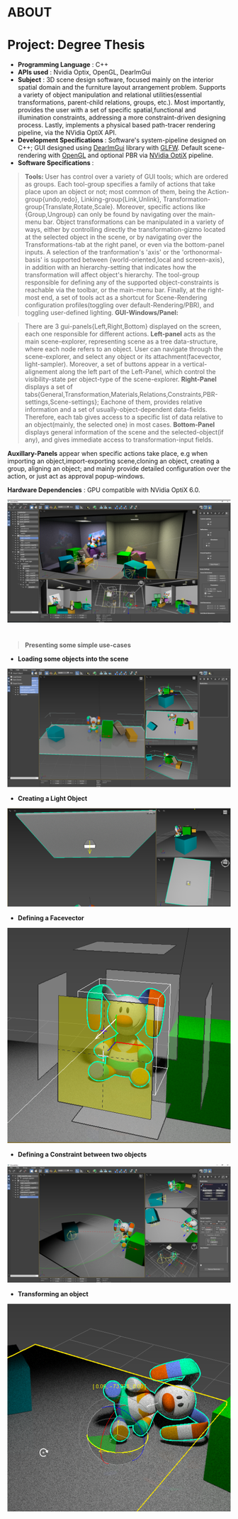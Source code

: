 # ABOUT

# Project: Degree Thesis
- <b>Programming Language</b> : C++
- <b>APIs used</b> : Nvidia Optix, OpenGL, DearImGui
- <b>Subject</b> : 3D scene design software, focused mainly on the interior spatial domain and the furniture layout arrangement problem. Supports a variety of object manipulation and relational utilities(essential transformations, parent-child relations, groups, etc.). Most importantly, provides the user with a set of specific spatial,functional and illumination constraints, addressing a more constraint-driven designing process. Lastly, implements a physical based path-tracer rendering pipeline, via the NVidia OptiX API.
- <b> Development Specifications </b> : Software's system-pipeline designed on C++; GUI designed using <a href ="https://github.com/ocornut/imgui">DearImGui</a> library with <a href="https://www.glfw.org">GLFW</a>. Default scene-rendering with <a href="https://www.opengl.org//">OpenGL</a> and optional PBR via <a href="https://developer.nvidia.com/optix">NVidia OptiX</a> pipeline. 
- <b> Software Specifications </b> : 
><b> Tools: </b>
> User has control over a variety of GUI tools; which are ordered as groups. Each tool-group specifies a family of actions that take place upon an object or not; most common of them, being the Action-group{undo,redo}, Linking-group{Link,Unlink}, Transformation-group{Translate,Rotate,Scale}. Moreover, specific actions like {Group,Ungroup} can only be found by navigating over the main-menu bar.
Object transformations can be manipulated in a variety of ways, either by controlling directly the transformation-gizmo located at the selected object in the scene, or by navigating over the Transformations-tab at the right panel, or even via the bottom-panel inputs. A selection of the tranformation's 'axis' or the 'orthonormal-basis' is supported between {world-oriented,local and screen-axis}, in addition with an hierarchy-setting that indicates how the transformation will affect object's hierarchy.
The tool-group responsible for defining any of the supported object-constraints is reachable via the toolbar, or the main-menu bar.
Finally, at the right-most end, a set of tools act as a shortcut for Scene-Rendering configuration profiles(toggling over default-Rendering/PBR), and toggling user-defined lighting.
<b> GUI-Windows/Panel: </b>

> There are 3 gui-panels{Left,Right,Bottom} displayed on the screen, each one responsible for different actions.
<b>Left-panel</b> acts as the main scene-explorer, representing scene as a tree data-structure, where each node refers to an object. User can navigate through the scene-explorer, and select any object or its attachment(facevector, light-sampler). Moreover, a set of buttons appear in a vertical-alignement along the left part of the Left-Panel, which control the visibility-state per object-type of the scene-explorer.
<b>Right-Panel</b> displays a set of tabs{General,Transformation,Materials,Relations,Constraints,PBR-settings,Scene-settings}; Eachone of them, provides relative information and a set of usually-object-dependent data-fields. Therefore, each tab gives access to a specific list of data relative to an object(mainly, the selected one) in most cases.
<b>Bottom-Panel</b> displays general information of the scene and the selected-object(if any), and gives immediate access to transformation-input fields. 

<b>Auxillary-Panels</b> appear when specific actions take place, e.g when importing an object,import-exporting scene,cloning an object, creating a group, aligning an object; and mainly provide detailed configuration over the action, or just act as approval popup-windows.


<b>Hardware Dependencies</b> : GPU compatible with NVidia OptiX 6.0.

![GitHub Logo](README_IMG/degree_project_preview.png)

#

> <b> Presenting some simple use-cases </b>
- <b> Loading some objects into the scene </b>

![GitHub Logo](README_IMG/import.png)


- <b> Creating a Light Object </b>

![GitHub Logo](README_IMG/creating_light.png)


- <b> Defining a Facevector </b>

![GitHub Logo](README_IMG/facevector.png)


- <b> Defining a Constraint between two objects </b>

![GitHub Logo](README_IMG/restriction.png)


- <b> Transforming an object </b>

![GitHub Logo](README_IMG/trs.png)


